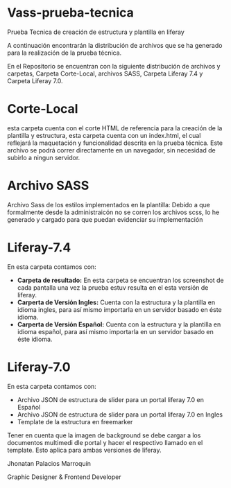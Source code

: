 # Vass-prueba-tecnica
Prueba Tecnica de creación de estructura y plantilla en liferay

A continuación encontrarán la distribución de archivos que se ha generado para la realización de la prueba técnica.

En el Repositorio se encuentran con la siguiente distribución de archivos y carpetas, Carpeta Corte-Local, archivos SASS, Carpeta Liferay 7.4 y Carpeta  Liferay 7.0.

# Corte-Local

esta carpeta cuenta con el corte HTML de referencia para la creación de la plantilla y estructura, esta carpeta cuenta con un index.html, el cual reflejará la maquetación y funcionalidad descrita en la prueba técnica. Este archivo se podrá correr directamente en un navegador, sin necesidad de subirlo a ningun servidor.

# Archivo SASS

Archivo Sass de los estilos implementados en la plantilla: Debido a que formalmente desde la administraicón no se corren los archivos scss, lo he generado y cargado para que puedan evidenciar su implementación

# Liferay-7.4

En esta carpeta contamos con:

  - **Carpeta de resultado:** En esta carpeta se encuentran los screenshot de cada pantalla una vez la prueba estuv resulta en el esta versión de liferay.
  - **Carperta de Versión Ingles:** Cuenta con la estructura y la plantilla en idioma ingles,  para así mismo importarla en un servidor basado en éste idioma.
  - **Carperta de Versión Español:** Cuenta con la estructura y la plantilla en idioma español, para así mismo importarla en un servidor basado en éste idioma.


# Liferay-7.0

En esta carpeta contamos con:

  - Archivo JSON de estructura de slider para un portal liferay 7.0 en Español
  - Archivo JSON de estructura de slider para un portal liferay 7.0 en Ingles
  - Template de la estructura en freemarker


Tener en cuenta que la imagen de background se debe cargar a los documentos multimedi dle portal y hacer el respectivo llamado en el template. Esto aplica para ambas versiones de liferay.


Jhonatan Palacios Marroquín

Graphic Designer & Frontend Developer
